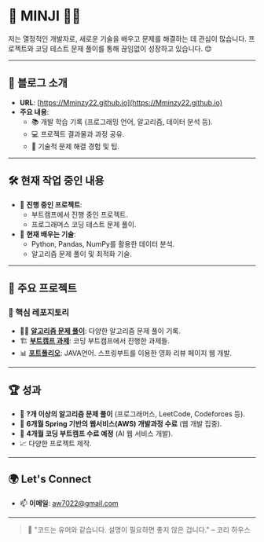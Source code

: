 # 👋 MINJI 👨‍💻

저는 열정적인 개발자로, 새로운 기술을 배우고 문제를 해결하는 데 관심이 많습니다. 프로젝트와 코딩 테스트 문제 풀이를 통해 끊임없이 성장하고 있습니다. 😊

---

## 🌟 블로그 소개

- **URL**: [https://Mminzy22.github.io](https://Mminzy22.github.io)
- **주요 내용**:
  - 📚 개발 학습 기록 (프로그래밍 언어, 알고리즘, 데이터 분석 등).
  - 💻 프로젝트 결과물과 과정 공유.
  - 📝 기술적 문제 해결 경험 및 팁.

---

## 🛠️ 현재 작업 중인 내용
- 🔭 **진행 중인 프로젝트**:
  - 부트캠프에서 진행 중인 프로젝트.
  - 프로그래머스 코딩 테스트 문제 풀이.
- 🌱 **현재 배우는 기술**:
  - Python, Pandas, NumPy를 활용한 데이터 분석.
  - 알고리즘 문제 풀이 및 최적화 기술.

---

## 📂 주요 프로젝트
### 🔑 핵심 레포지토리
- 🧑‍💻 [**알고리즘 문제 풀이**](https://github.com/Mminzy22/coding-test-practice): 다양한 알고리즘 문제 풀이 기록.
- 🏗️ [**부트캠프 과제**](https://github.com/Mminzy22/learning-python): 코딩 부트캠프에서 진행한 과제들.
- 📊 [**포트폴리오**](https://github.com/Mminzy22/moviemoa): JAVA언어. 스프링부트를 이용한 영화 리뷰 페이지 웹 개발.

---

## 🏆 성과
- 🌟 **?개 이상의 알고리즘 문제 풀이** (프로그래머스, LeetCode, Codeforces 등).
- 🏅 **6개월 Spring 기반의 웹서비스(AWS) 개발과정 수료** (웹 개발 집중).
- 🏅 **4개월 코딩 부트캠프 수료 예정** (AI 웹 서비스 개발).
- 📈 다양한 프로젝트 제작.

---

## 🌍 Let's Connect
- 📫 **이메일**: aw7022@gmail.com

---

> 🚀 "코드는 유머와 같습니다. 설명이 필요하면 좋지 않은 겁니다." – 코리 하우스

